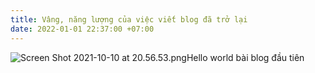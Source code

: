 ```yaml
---
title: Vâng, năng lượng của việc viết blog đã trở lại
date: 2022-01-01 22:37:00 +07:00
---
```


![Screen Shot 2021-10-10 at 20.56.53.png](/uploads/Screen%20Shot%202021-10-10%20at%2020.56.53.png)Hello world
bài blog đầu tiên